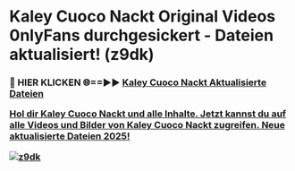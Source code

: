 # Kaley Cuoco Nackt Original Videos 0nlyFans durchgesickert - Dateien aktualisiert! (z9dk)

<h3>🔴 HIER KLICKEN 🌐==►► <a href="https://tinyurl.com/h6vf6nb8" rel="nofollow">Kaley Cuoco Nackt Aktualisierte Dateien

Hol dir Kaley Cuoco Nackt und alle Inhalte. Jetzt kannst du auf alle Videos und Bilder von Kaley Cuoco Nackt zugreifen. Neue aktualisierte Dateien 2025!

[![z9dk](https://i.imgur.com/sD4kR3V.gif)](https://tinyurl.com/h6vf6nb8)
